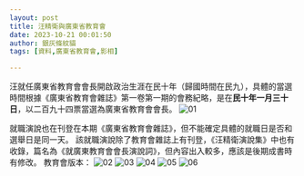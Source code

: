 ```yaml
---
layout: post
title: 汪精衛與廣東省教育會
date: 2023-10-21 00:01:50
author: 銀灰條紋貓
tags: [資料,廣東省教育會,影相]

---
```



汪就任廣東省教育會會長開啟政治生涯在民十年（歸國時間在民九），具體的當選時間根據《廣東省教育會雜誌》第一卷第一期的會務紀略，是在**民十年一月三十日**，以二百九十四票當選為廣東省教育會會長。
![01](https://s2.loli.net/2023/10/30/KULQiTaGA3gprof.jpg)

就職演說也在刊登在本期《廣東省教育會雜誌》，但不能確定具體的就職日是否和選舉日是同一天。
該就職演說除了教育會雜誌上有刊登，《汪精衛演說集》中也有收錄，篇名為《就廣東教育會會長演說詞》，但內容出入較多，應該是後期成書時有修改。
教育會版本：
![02](https://s2.loli.net/2023/10/30/5EbkJF8mlcRQTNe.jpg)
![03](https://s2.loli.net/2023/10/30/UnyhXO2pYdW67tF.jpg)
![04](https://s2.loli.net/2023/10/30/1eryZ4BQvgilNfc.jpg)
![05](https://s2.loli.net/2023/10/30/vz1CMNnFEuWAqlh.jpg)
![06](https://s2.loli.net/2023/10/30/Zsdu9pr86CJ1V4a.jpg)




